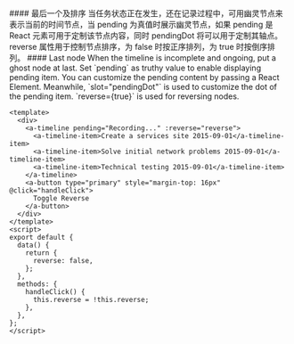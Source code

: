<cn>
#### 最后一个及排序
当任务状态正在发生，还在记录过程中，可用幽灵节点来表示当前的时间节点，当 pending 为真值时展示幽灵节点，如果 pending 是 React 元素可用于定制该节点内容，同时 pendingDot 将可以用于定制其轴点。reverse 属性用于控制节点排序，为 false 时按正序排列，为 true 时按倒序排列。
</cn>

<us>
#### Last node
When the timeline is incomplete and ongoing, put a ghost node at last. Set `pending` as truthy value to enable displaying pending item. You can customize the pending content by passing a React Element. Meanwhile, `slot="pendingDot"` is used to customize the dot of the pending item.
`reverse={true}` is used for reversing nodes.
</us>

```vue
<template>
  <div>
    <a-timeline pending="Recording..." :reverse="reverse">
      <a-timeline-item>Create a services site 2015-09-01</a-timeline-item>
      <a-timeline-item>Solve initial network problems 2015-09-01</a-timeline-item>
      <a-timeline-item>Technical testing 2015-09-01</a-timeline-item>
    </a-timeline>
    <a-button type="primary" style="margin-top: 16px" @click="handleClick">
      Toggle Reverse
    </a-button>
  </div>
</template>
<script>
export default {
  data() {
    return {
      reverse: false,
    };
  },
  methods: {
    handleClick() {
      this.reverse = !this.reverse;
    },
  },
};
</script>
```
